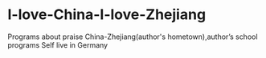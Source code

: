 # I-love-China-I-love-Zhejiang
Programs about praise China-Zhejiang(author's hometown),author’s school programs
Self live in Germany
